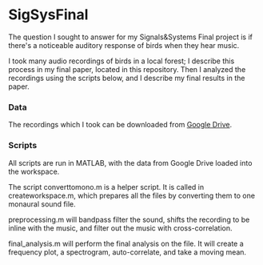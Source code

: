 # SigSysFinal
The question I sought to answer for my Signals&amp;Systems Final project is if there's a noticeable auditory response of birds when they hear music.

I took many audio recordings of birds in a local forest; I describe this process in my final paper, located in this repository. Then I analyzed the recordings using the scripts below, and I describe my final results in the paper.

### Data
The recordings which I took can be downloaded from [Google Drive](https://drive.google.com/drive/folders/12bk6WCPA79-7z33wxB80bkn11CUYsC2z?usp=sharing).
### Scripts
All scripts are run in MATLAB, with the data from Google Drive loaded into the workspace.

The script converttomono.m is a helper script. It is called in createworkspace.m, which prepares all the files by converting them to one monaural sound file.

preprocessing.m will bandpass filter the sound, shifts the recording to be inline with the music, and filter out the music with cross-correlation.

final_analysis.m will perform the final analysis on the file. It will create a frequency plot, a spectrogram, auto-correlate, and take a moving mean.

